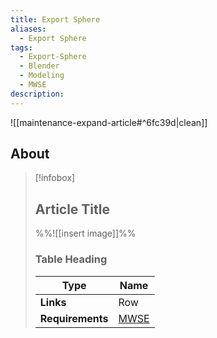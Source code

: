 ```yaml
---
title: Export Sphere
aliases:
  - Export Sphere
tags:
  - Export-Sphere
  - Blender
  - Modeling
  - MWSE
description:
---
```


![[maintenance-expand-article#^6fc39d|clean]]

## About

> [!infobox]
> 
> ## Article Title
> 
> %%![[insert image]]%%
> 
> ### Table Heading
> 
> | Type | Name |
> | --- | --- |
> | **Links** | Row |
> | **Requirements** | [MWSE](https://github.com/MWSE/MWSE/) |